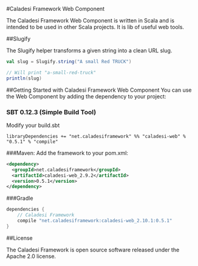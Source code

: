 #Caladesi Framework Web Component

The Caladesi Framework Web Component is written in Scala and is intended to be used in other Scala projects. It is
lib of useful web tools.

##Slugify

The Slugify helper transforms a given string into a clean URL slug.

```scala
val slug = Slugify.string("A small Red TRUCK")

// Will print "a-small-red-truck"
println(slug)
```

##Getting Started with Caladesi Framework Web Component
You can use the Web Component by adding the dependency to your project:

### SBT 0.12.3 (Simple Build Tool)
Modify your build.sbt

    libraryDependencies += "net.caladesiframework" %% "caladesi-web" % "0.5.1" % "compile"

###Maven:
Add the framework to your pom.xml:

```xml
<dependency>
  <groupId>net.caladesiframework</groupId>
  <artifactId>caladesi-web_2.9.2</artifactId>
  <version>0.5.1</version>
</dependency>
```

###Gradle
```groovy
dependencies {
    // Caladesi Framework
    compile "net.caladesiframework:caladesi-web_2.10.1:0.5.1"
}
```

##License

The Caladesi Framework is open source software released under the Apache 2.0 license.
